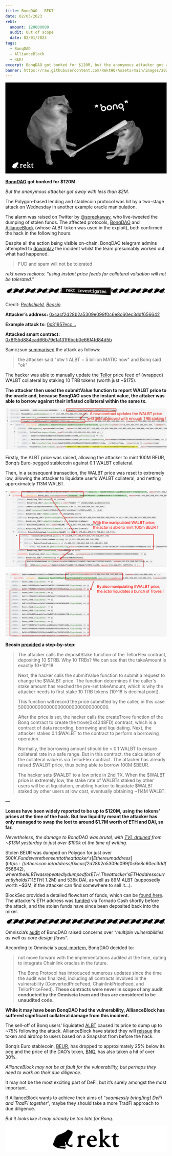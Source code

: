 ```yaml
---
title: BonqDAO - REKT
date: 02/03/2023
rekt:
  amount: 120000000
  audit: Out of scope
  date: 02/01/2023
tags:
  - BonqDAO
  - AllianceBlock
  - REKT
excerpt: BonqDAO got bonked for $120M, but the anonymous attacker got away with less than $2M. The hacker was able to manually update the price feed of collateral by staking just $175 worth of TRB tokens.
banner: https://raw.githubusercontent.com/RektHQ/Assets/main/images/2023/01/bonq-header.png
---
```


![](https://raw.githubusercontent.com/RektHQ/Assets/main/images/2023/01/bonq-header.png)

**[BonqDAO](https://bonqdao.com/) got bonked for $120M.**

_But the anonymous attacker got away with less than $2M._

The Polygon-based lending and stablecoin protocol was hit by a two-stage attack on Wednesday in another example oracle manipulation.

The alarm was raised on Twitter by [@spreekaway](https://twitter.com/spreekaway/status/1620864016741732353), who live-tweeted the dumping of stolen funds. The affected protocols, [BonqDAO](https://twitter.com/BonqDAO/status/1620908233761378304) and [AllianceBlock](https://twitter.com/allianceblock/status/1620887759656460289) (whose ALBT token was used in the exploit), both confirmed the hack in the following hours.

Despite all the action being visible on-chain, BonqDAO telegram admins attempted to [downplay](https://twitter.com/spreekaway/status/1620874236368924673) the incident whilst the team presumably worked out what had happened.

>FUD and spam will not be tolerated

_rekt.news reckons: “using instant price feeds for collateral valuation will not be tolerated.”_

![](https://raw.githubusercontent.com/RektHQ/Assets/main/images/2021/09/rekt-investigates-linebreak.png)

Credit: _[Peckshield](https://twitter.com/peckshield/status/1620917292514299904), [Beosin](https://twitter.com/BeosinAlert/status/1621095640486006787)_

**Attacker’s address:** [0xcacf2d28b2a5309e099f0c6e8c60ec3ddf656642](https://polygonscan.com/address/0xcacf2d28b2a5309e099f0c6e8c60ec3ddf656642)

**Example attack tx:** [0x31957ecc…](https://polygonscan.com/tx/0x31957ecc43774d19f54d9968e95c69c882468b46860f921668f2c55fadd51b19)

**Attacked smart contract:** [0x8f55d884cad66b79e1a131f6bcb0e66f4fd84d5b](https://polygonscan.com/address/0x8f55d884cad66b79e1a131f6bcb0e66f4fd84d5b)

Samczsun [summarised](https://twitter.com/samczsun/status/1620918455468982272) the attack as follows:

>the attacker said "btw 1 ALBT = 5 billion MATIC now" and Bonq said "ok"

The hacker was able to manually update the [Tellor](https://twitter.com/WeAreTellor) price feed of (wrapped) WALBT collateral by staking 10 TRB tokens (worth just ~$175).

**The attacker then used the submitValue function to report WALBT price to the oracle and, because BonqDAO uses the instant value, the attaker was able to borrow against their inflated collateral within the same tx.**

![](https://raw.githubusercontent.com/RektHQ/Assets/main/images/2023/01/bonq-code1.png)

Firstly, the ALBT price was raised, allowing the attacker to mint 100M BEUR, Bonq’s Euro-pegged stablecoin against 0.1 WALBT collateral.

Then, in a subsequent transaction, the WALBT price was reset to extremely low, allowing the attacker to liquidate user’s WALBT collateral, and netting approximately 113M WALBT.

![](https://raw.githubusercontent.com/RektHQ/Assets/main/images/2023/01/bonq-code2.png)

![](https://raw.githubusercontent.com/RektHQ/Assets/main/images/2023/01/bonq-code3.png)

**Beosin [provided](https://twitter.com/BeosinAlert/status/1621095640486006787) a step-by-step:**

>The attacker calls the depositStake function of the TellorFlex contract, depositing 10 $TRB. Why 10 TRBs? We can see that the takeAmount is exactly 10*10^18
>
>Next, the hacker calls the submitValue function to submit a request to change the $WALBT price. The function determines if the caller's stake amount has reached the pre-set takeAmount, which is why the attacker needs to first stake 10 TRB tokens (10^18 is decimal point).
>
>This function will record the price submitted by the caller, in this case 50000000000000000000000000000000.
>
>After the price is set, the hacker calls the createTrove function of the Bonq contract to create the trove(0x4248FD) contract, which is a contract of data recording, borrowing and liquidating. Next, the attacker stakes 0.1 $WALBT to the contract to perform a borrowing operation.
>
>Normally, the borrowing amount should be < 0.1 WALBT to ensure collateral rate in a safe range. But in this contract, the calculation of the collateral value is via TellorFlex contract. The attacker has already raised $WALBT price, thus being able to borrow 100M $BEUR.
>
>The hacker sets $WALBT to a low price in 2nd TX. When the $WALBT price is extremely low, the stake rate of WALBTs staked by other users will be at liquidation, enabling hacker to liquidate $WALBT staked by other users at low cost, eventually obtaining ~114M WALBT.

—

**Losses have been widely reported to be up to $120M, using the tokens’ prices at the time of the hack. But low liquidity meant the attacker has only managed to swap the loot to around $1.7M worth of ETH and DAI, so far.**

_Nevertheless, the damage to BonqDAO was brutal, with [TVL drained](https://defillama.com/protocol/bonqdao) from ~$13M yesterday to just over $100k at the time of writing._

Stolen BEUR was dumped on Polygon for just over $500K. Funds were then sent to the attacker’s [Ethereum address](https://etherscan.io/address/0xcacf2d28b2a5309e099f0c6e8c60ec3ddf656642), where the ALBT was repeatedly dumped for ETH. The attacker’s ETH address currently holds 711 ETH (~$1.2M) and 535k DAI, as well as 89M ALBT (supposedly worth ~$3M, if the attacker can find somewhere to sell it…).

BlockSec provided a detailed flowchart of funds, which can be [found here](https://twitter.com/MetaSleuth/status/1621006016065474560). The attacker’s ETH address was [funded](https://etherscan.io/tx/0xdf4f769c9acbf4fc1c8418a31cc68ff86a3ff296f330d4c0b89b327a2c199b06) via Tornado Cash shortly before the attack, and the stolen funds have since been deposited back into the mixer.

![](https://raw.githubusercontent.com/RektHQ/Assets/main/images/2021/03/rekt-linebreak.png)

Omniscia’s [audit](https://omniscia.io/reports/bonq-borrowing-protocol/) of BonqDAO raised concerns over “_multiple vulnerabilities as well as core design flaws_”.

According to Omniscia's [post-mortem](https://medium.com/@omniscia.io/bonq-protocol-incident-post-mortem-4fd79fe5c932), BonqDAO decided to:

>not move forward with the implementations audited at the time, opting to integrate Chainlink oracles in the future.
>
>The Bonq Protocol has introduced numerous updates since the time the audit was finalized, including all contracts involved in the vulnerability (ConvertedPriceFeed, ChainlinkPriceFeed, and TellorPriceFeed). **These contracts were never in scope of any audit conducted by the Omniscia team and thus are considered to be unaudited code.**

**While it may have been BonqDAO had the vulnerability, AllianceBlock has suffered significant collateral damage from this incident.**

The sell-off of Bonq users' liquidated [ALBT](https://www.coingecko.com/en/coins/allianceblock) caused its price to dump up to ~75% following the attack. AllianceBlock have stated they will [reissue](https://twitter.com/allianceblock/status/1620887765058727936) the token and airdrop to users based on a Snapshot from before the hack.

Bonq’s Euro stablecoin, [BEUR](https://www.coingecko.com/en/coins/bonq-euro), has dropped to approximately 25% below its peg and the price of the DAO’s token, [BNQ](https://www.coingecko.com/en/coins/bonq), has also taken a hit of over 30%.

_AllianceBlock may not be at fault for the vulnerability, but perhaps they need to work on their due diligence._

It may not be the most exciting part of DeFi, but it’s surely amongst the most important.

If AllianceBlock wants to achieve their aims of “_seamlessly bring[ing] DeFi and TradFi together_”, maybe they should take a more TradFi approach to due diligence.

_But it looks like it may already be too late for Bonq._

![](https://raw.githubusercontent.com/RektHQ/Assets/main/images/2021/08/rekt-outline-conc.png)
